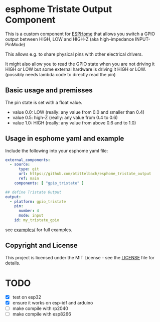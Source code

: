 # esphome Tristate Output Component

This is a custom component for [ESPHome](https://esphome.io/) that allows you switch a GPIO output between HIGH, LOW and HIGH-Z (aka high-impedance INPUT-PinMode)

This allows e.g. to share physical pins with other electrical drivers.

It might also allow you to read the GPIO state when you are not driving it HIGH or LOW but some external hardware is driving it HIGH or LOW. (possibly needs lambda code to directly read the pin)

## Basic usage and premisses

The pin state is set with a float value.

- value 0.0: LOW  (really: any value from 0.0 and smaller than 0.4)
- value 0.5: high-Z (really: any value from 0.4 to 0.6)
- value 1.0: HIGH (really: any value from above 0.6 and to 1.0)

## Usage in esphome yaml and example

Include the following into your esphome yaml file:


```yaml
external_components:
  - source:
      type: git
      url: https://github.com/btittelbach/esphome_tristate_output
      ref: main
    components: [ "gpio_tristate" ]

## define Tristate Output
output:
  - platform: gpio_tristate
    pin:
      number: 4
      mode: input
    id: my_tristate_gpio

```


see [examples/](./examples/) for full examples.

## Copyright and License

This project is licensed under the MIT License - see the [LICENSE](LICENSE.txt) file for details.


# TODO

- [x] test on esp32
- [x] ensure it works on esp-idf and arduino
- [ ] make compile with rp2040
- [ ] make compile with esp8266
